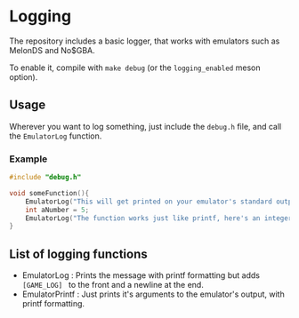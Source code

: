 # Logging

The repository includes a basic logger, that works with emulators such as MelonDS and No$GBA.

To enable it, compile with `make debug` (or the `logging_enabled` meson option).

## Usage

Wherever you want to log something, just include the `debug.h` file, and call the `EmulatorLog` function.

### Example

```c
#include "debug.h"

void someFunction(){
    EmulatorLog("This will get printed on your emulator's standard output");
    int aNumber = 5;
    EmulatorLog("The function works just like printf, here's an integer : %d",aNumber);
}
```

## List of logging functions

- EmulatorLog : Prints the message with printf formatting but adds `[GAME_LOG] ` to the front and a newline at the end.
- EmulatorPrintf : Just prints it's arguments to the emulator's output, with printf formatting.